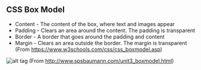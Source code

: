 ## CSS Box Model

* Content - The content of the box, where text and images appear  
* Padding - Clears an area around the content. The padding is transparent  
* Border - A border that goes around the padding and content  
* Margin - Clears an area outside the border. The margin is transparent  
(From https://www.w3schools.com/css/css_boxmodel.asp)


![alt tag](http://www.spsbaumann.com/uploads/5/1/3/9/5139232/1104839_orig.png)
(From http://www.spsbaumann.com/unit3_boxmodel.html)



